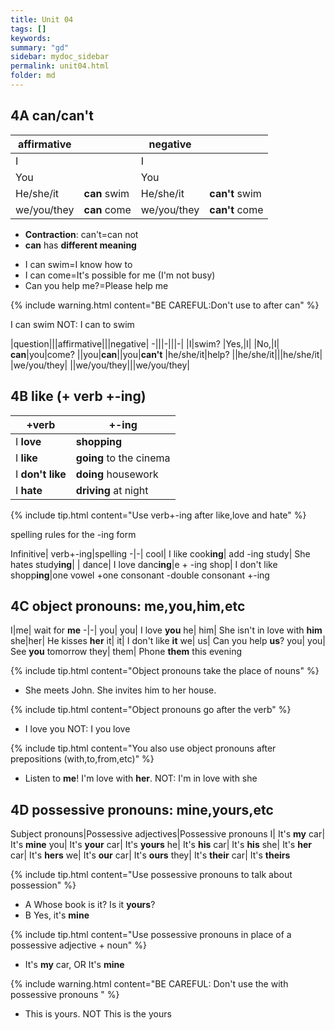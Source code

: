 ```yaml
---
title: Unit 04
tags: []
keywords:
summary: "gd"
sidebar: mydoc_sidebar
permalink: unit04.html
folder: md
---
```



## 4A can/can't

affirmative||negative||
-|-|-|-|
I||I|
You||You|
He/she/it|**can** swim|He/she/it|**can't** swim
we/you/they|**can** come|we/you/they|**can't** come


* **Contraction**: can't=can not
* **can** has **different meaning**
- I can swim=I know how to
- I can come=It's possible for me (I'm not busy)
- Can you help me?=Please help me

{% include warning.html content="BE CAREFUL:Don't use to after can" %}

I can swim  <span class="label label-danger"> NOT: I can to swim</span>

|question|||affirmative|||negative|
-|||-|||-|
|I|swim? |Yes,|I| |No,|I|
**can**|you|come? ||you|**can**||you|**can't**
|he/she/it|help? ||he/she/it|||he/she/it|
|we/you/they| ||we/you/they|||we/you/they|

## 4B like (+ verb +-ing)

+verb|+-ing
-|-
I **love**|**shopping**
I **like**|**going** to the cinema
I **don't like**|**doing** housework
I **hate**| **driving** at night

{% include tip.html content="Use verb+-ing after like,love and hate" %}

spelling rules for the -ing form

Infinitive| verb+-ing|spelling
-|-|
cool| I like cook**ing**| add -ing
study| She hates study**ing**| |
dance| I love danc**ing**|e + -ing
shop| I don't like shopp**ing**|one vowel +one consonant -double consonant +-ing

## 4C object pronouns: me,you,him,etc

I|me| wait for **me**
-|-|
you| you| I love **you**
he| him| She isn't in love with **him**
she|her| He kisses **her**
it| it| I don't like **it**
we| us| Can you help **us**?
you| you| See **you** tomorrow
they| them| Phone **them** this evening

{% include tip.html content="Object pronouns take the place of nouns" %}

- She meets John. She invites him to her house.
  
{% include tip.html content="Object pronouns go after the verb" %}

- I love you  <span class="label label-danger"> NOT: I you love</span>

{% include tip.html content="You also use object pronouns after prepositions (with,to,from,etc)" %}

- Listen to **me**! I'm love with **her**. <span class="label label-danger"> NOT: I'm in love with she</span>


## 4D possessive pronouns: mine,yours,etc

Subject pronouns|Possessive adjectives|Possessive pronouns
I| It's **my** car| It's **mine**
you| It's **your** car| It's **yours**
he|  It's **his** car| It's **his**
she| It's **her** car| It's **hers**
we| It's **our** car| It's **ours**
they| It's **their** car| It's **theirs**


{% include tip.html content="Use possessive pronouns to talk about possession" %}

- A Whose book is it? Is it **yours**?
- B Yes, it's **mine**

{% include tip.html content="Use possessive pronouns in place of a possessive adjective + noun" %}

- It's **my** car, OR It's **mine**

{% include warning.html content="BE CAREFUL: Don't use the with possessive pronouns " %}

- This is yours. <span class="label label-danger"> NOT This is the yours</span>
